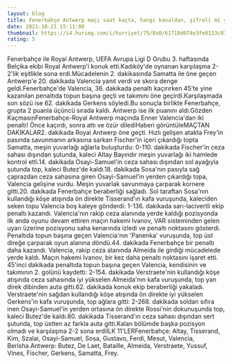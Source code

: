 ```yaml
--- 
layout: blog
title: Fenerbahçe Antwerp maçı saat kaçta, hangi kanaldan, şifreli mi yayınlanacak? UEFA Fenerbahçe Antwerp maçı canlı yayın bilgileri
date: 2021-10-21 15:11:00
thumbnail: https://i4.hurimg.com/i/hurriyet/75/0x0/61710d074e3fe0133c03166e.jpg
rating: 5
---
```

Fenerbahçe ile Royal Antwerp, UEFA Avrupa Ligi D Grubu 3. haftasında Belçika ekibi Royal Antwerp'i konuk etti.Kadıköy'de oynanan karşılaşma 2-2'lik eşitlikle sona erdi.Mücadelenin 2. dakikasında Samatta ile öne geçen Antwerp'e 20. dakikada Valencia yanıt verdi ve skora denge geldi.Fenerbahçe'de Valencia, 36. dakikada penaltı kaçırırken 45'te yine kazanılan penaltıda topun başına geçti ve takımını öne geçirdi.Karşılaşmada son sözü ise 62. dakikada Gerkens söyledi.Bu sonuçla birlikte Fenerbahçe, grupta 2 puanla üçüncü sırada kaldı. Antwerp ise ilk puanını aldı.Gözden KaçmasınFenerbahçe-Royal Antwerp maçında Enner Valencia'dan iki penaltı! Önce kaçırdı, sonra attı ve özür dilediHaberi görüntüleMAÇTAN DAKİKALAR2. dakikada Royal Antwerp öne geçti. Hızlı gelişen atakta Frey'in pasında savunmanın arkasına sarkan Fischer'in içeri çıkardığı topta Samatta, meşin yuvarlağı ağlarla buluşturdu: 0-110. dakikada Fischer'in ceza sahası dışından şutunda, kaleci Altay Bayındır meşin yuvarlağı iki hamlede kontrol etti.14. dakikada Osayi-Samuel'in ceza sahası dışından sol ayağıyla şutunda top, kaleci Butez'de kaldı.18. dakikada Sosa'nın pasıyla sağ çaprazdan ceza sahasına giren Osayi-Samuel'in yerden çıkardığı topa, Valencia gelişine vurdu. Meşin yuvarlak savunmaya çarparak kornere gitti.20. dakikada Fenerbahçe beraberliği sağladı. Sol taraftan Sosa'nın kullandığı köşe atışında ön direkte Tisserand'ın kafa vuruşunda, kaleciden seken topu Valencia boş kaleye gönderdi: 1-136. dakikada sarı-lacivertli ekip penaltı kazandı. Valencia'nın rakip ceza alanında yerde kaldığı pozisyonda ilk anda oyunu devam ettiren maçın hakemi Ivanov, VAR sisteminden gelen uyarı üzerine pozisyonu saha kenarında izledi ve penaltı noktasını gösterdi. Penaltıda topun başına geçen Valencia'nın 'Panenka' vuruşunda, top üst direğe çarparak oyun alanına döndü.44. dakikada Fenerbahçe bir penaltı daha kazandı. Valencia, rakip ceza alanında Almeida ile girdiği mücadelede yerde kaldı. Maçın hakemi Ivanov, bir kez daha penaltı noktasını işaret etti. 45'inci dakikada penaltıda topun başına geçen Valencia, kendisinin ve takımının 2. golünü kaydetti: 2-154. dakikada Verstraete'nin kullandığı köşe atışında ceza sahasında iyi yükselen Almeida'nın kafa vuruşunda, top yan direk dibinden auta gitti.62. dakikada konuk ekip beraberliği yakaladı. Verstraete'nin sağdan kullandığı köşe atışında ön direkte iyi yükselen Gerkens'in kafa vuruşunda, top ağlara gitti: 2-268. dakikada soldan sıfıra inen Osayi-Samuel'in yerden ortasına ön direkte Rossi'nin dokunuşunda top, kaleci Butez'de kaldı.80. dakikada Tisserand'ın ceza sahası dışından sert şutunda, top üstten az farkla auta gitti.Kalan bölümde başka pozisyon olmadı ve karşılaşma 2-2 sona erdiİLK 11'LERFenerbahçe: Altay, Tisserand, Kim, Szalai, Osayi-Samuel, Sosa, Gustavo, Ferdi, Mesut, Valencia, Berisha.Antwerp: Butez, De Laet, Bataille, Almeida, Verstraete, Yussuf, Vines, Fischer, Gerkens, Samatta, Frey. 